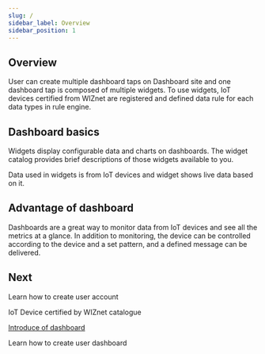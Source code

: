 ```yaml
---
slug: /
sidebar_label: Overview
sidebar_position: 1
---
```



## Overview
User can create multiple dashboard taps on Dashboard site and one dashboard tap is composed of multiple widgets. To use widgets, IoT devices certified from WIZnet are registered and defined data rule for each data types in rule engine.


## Dashboard basics
Widgets display configurable data and charts on dashboards. The widget catalog provides brief descriptions of those widgets available to you.

Data used in widgets is from IoT devices and widget shows live data based on it. 

## Advantage of dashboard
Dashboards are a great way to monitor data from IoT devices and see all the metrics at a glance. In addition to monitoring, the device can be controlled according to the device and a set pattern, and a defined message can be delivered.

## Next
Learn how to create user account

IoT Device certified by WIZnet catalogue

[Introduce of dashboard]()

Learn how to create user dashboard
